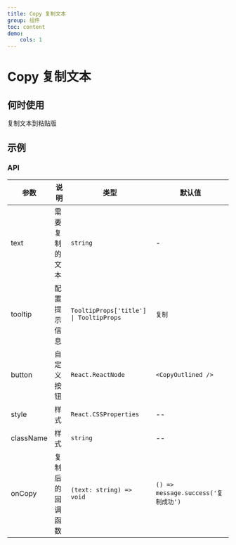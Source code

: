 ```yaml
---
title: Copy 复制文本
group: 组件
toc: content
demo:
    cols: 1
---
```


# Copy 复制文本

## 何时使用

复制文本到粘贴版

## 示例

<code src='./demos/basic.tsx' title="点击按钮，进行复制" description='不同方式给 Tooltip 赋值'></code>
<code src='./demos/custom.tsx' title="自定义按钮" description='tooltip 设置假值不展示，默认展示复制'></code>

### API

| 参数      | 说明             | 类型                                    | 默认值                              |
| --------- | ---------------- | --------------------------------------- | ----------------------------------- |
| text      | 需要复制的文本   | `string`                                | -                                   |
| tooltip   | 配置提示信息     | `TooltipProps['title'] \| TooltipProps` | `复制`                              |
| button    | 自定义按钮       | `React.ReactNode`                       | `<CopyOutlined />`                  |
| style     | 样式             | `React.CSSProperties`                   | --                                  |
| className | 样式             | `string`                                | --                                  |
| onCopy    | 复制后的回调函数 | `(text: string) => void`                | `() => message.success('复制成功')` |
